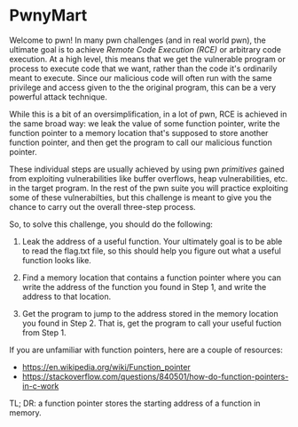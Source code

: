 # PwnyMart

Welcome to pwn! In many pwn challenges (and in real world pwn), the ultimate goal is to achieve _Remote Code Execution (RCE)_ or arbitrary code execution. At a high level, this means that we get the vulnerable program or process to execute code that we want, rather than the code it's ordinarily meant to execute. Since our malicious code will often run with the same privilege and access given to the the original program, this can be a very powerful attack technique. 

While this is a bit of an oversimplification, in a lot of pwn, RCE is achieved in the same broad way: we leak the value of some function pointer, write the function pointer to a memory location that's supposed to store another function pointer, and then get the program to call our malicious function pointer. 

These individual steps are usually achieved by using pwn _primitives_ gained from exploiting vulnerabilities like buffer overflows, heap vulnerabilities, etc. in the target program. In the rest of the pwn suite you will practice exploiting some of these vulnerabilties, but this challenge is meant to give you the chance to carry out the overall three-step process. 

So, to solve this challenge, you should do the following:

1. Leak the address of a useful function. Your ultimately goal is to be able to read the flag.txt file, so this should help you figure out what a useful function looks like. 

2. Find a memory location that contains a function pointer where you can write the address of the function you found in Step 1, and write the address to that location. 

3. Get the program to jump to the address stored in the memory location you found in Step 2. That is, get the program to call your useful fuction from Step 1. 

If you are unfamiliar with function pointers, here are a couple of resources:

- https://en.wikipedia.org/wiki/Function_pointer
- https://stackoverflow.com/questions/840501/how-do-function-pointers-in-c-work

TL; DR: a function pointer stores the starting address of a function in memory. 

